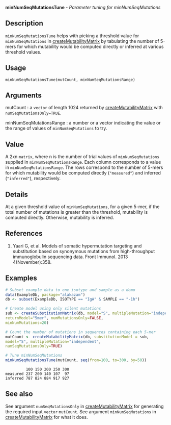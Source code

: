 **minNumSeqMutationsTune** - *Parameter tuning for minNumSeqMutations*

Description
--------------------

`minNumSeqMutationsTune` helps with picking a threshold value for `minNumSeqMutations`
in [createMutabilityMatrix](createMutabilityMatrix.md) by tabulating the number of 5-mers for which 
mutability would be computed directly or inferred at various threshold values.


Usage
--------------------
```
minNumSeqMutationsTune(mutCount, minNumSeqMutationsRange)
```

Arguments
-------------------

mutCount
:   a `vector` of length 1024 returned by 
[createMutabilityMatrix](createMutabilityMatrix.md) with `numSeqMutationsOnly=TRUE`.

minNumSeqMutationsRange
:   a number or a vector indicating the value or the range of values 
of `minNumSeqMutations` to try.




Value
-------------------

A 2xn `matrix`, where n is the number of trial values of `minNumSeqMutations`
supplied in `minNumSeqMutationsRange`. Each column corresponds to a value
in `minNumSeqMutationsRange`. The rows correspond to the number of 5-mers
for which mutability would be computed directly (`"measured"`) and inferred
(`"inferred"`), respectively.


Details
-------------------

At a given threshold value of `minNumSeqMutations`, for a given 5-mer,
if the total number of mutations is greater than the threshold, mutability 
is computed directly. Otherwise, mutability is inferred.


References
-------------------


1. Yaari G, et al. Models of somatic hypermutation targeting and substitution based 
on synonymous mutations from high-throughput immunoglobulin sequencing data. 
Front Immunol. 2013 4(November):358.
 



Examples
-------------------

```R
# Subset example data to one isotype and sample as a demo
data(ExampleDb, package="alakazam")
db <- subset(ExampleDb, ISOTYPE == "IgA" & SAMPLE == "-1h")

# Create model using only silent mutations
sub <- createSubstitutionMatrix(db, model="S", multipleMutation="independent",
returnModel="5mer", numMutationsOnly=FALSE,
minNumMutations=20)

# Count the number of mutations in sequences containing each 5-mer
mutCount <- createMutabilityMatrix(db, substitutionModel = sub,
model="S", multipleMutation="independent",
numSeqMutationsOnly=TRUE)

# Tune minNumSeqMutations
minNumSeqMutationsTune(mutCount, seq(from=100, to=300, by=50))
```


```
         100 150 200 250 300
measured 237 200 140 107  97
inferred 787 824 884 917 927

```



See also
-------------------

See argument `numSeqMutationsOnly` in [createMutabilityMatrix](createMutabilityMatrix.md) 
for generating the required input `vector` `mutCount`. 
See argument `minNumSeqMutations` in [createMutabilityMatrix](createMutabilityMatrix.md)
for what it does.






